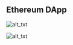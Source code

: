 ## Ethereum DApp

![alt_txt](https://i.imgur.com/zWZwJOC.jpg)

![alt_txt](https://i.imgur.com/36DT5Co.jpg)
